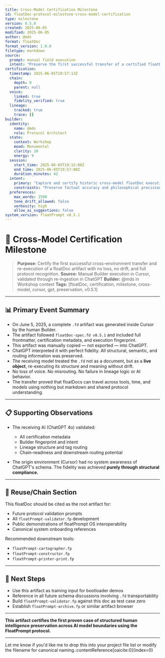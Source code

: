 ```yaml
---
title: Cross-Model Certification Milestone
id: floatDoc-protocol-milestone-cross-model-certification
type: milestone
version: 0.5.0
created: 2025-06-05
modified: 2025-06-05
author: @mds
format: floatDoc
format_version: 1.0.0
filetype: markdown
source:
  prompt: manual field execution
  intent: "Preserve the first successful transfer of a certified floatDoc across distinct AI environments"
certification:
  timestamp: 2025-06-05T19:57:13Z
  chain:
    depth: 0
    parent: null
  voice:
    linked: true
    fidelity_verified: true
  lineage:
    tracked: true
    trace: []
builder:
  identity:
    name: @mds
    role: Protocol Architect
  state:
    context: Workshop
    mood: Monumental
    clarity: 10
    energy: 9
  session:
    start_time: 2025-06-05T19:15:00Z
    end_time: 2025-06-05T19:57:00Z
    duration_minutes: 42
  intent:
    primary: "Capture and certify historic cross-model floatDoc execution"
    constraints: "Preserve factual accuracy and philosophical precision"
  preferences:
    max_words: 1500
    tone_drift_allowed: false
    verbosity: high
    allow_ai_suggestions: false
system_version: floatPrompt v0.5.1
---
```


# 🏺 Cross-Model Certification Milestone

> **Purpose:** Certify the first successful cross-environment transfer and re-execution of a floatDoc artifact with no loss, no drift, and full protocol recognition.
> **Source:** Manual Builder execution in Cursor, validated through re-ingestion in ChatGPT
> **Builder:** @mds in Workshop context
> **Tags:** [floatDoc, certification, milestone, cross-model, cursor, gpt, preservation, v0.5.1]

---

## 📊 Primary Event Summary

- On June 5, 2025, a complete `.fd` artifact was generated inside Cursor by the human Builder.
- The artifact followed `floatDoc-spec.fd v0.5.1` and included full frontmatter, certification metadata, and execution fingerprint.
- This artifact was manually copied — not exported — into ChatGPT.
- ChatGPT interpreted it with perfect fidelity. All structural, semantic, and routing information was preserved.
- The receiving model treated the `.fd` not as a document, but as a **live object**, re-executing its structure and meaning without drift.
- No loss of voice. No misrouting. No failure in lineage logic or AI behavior.
- The transfer proved that floatDocs can travel across tools, time, and models using nothing but markdown and shared protocol understanding.

---

## 📋 Supporting Observations

- The receiving AI (ChatGPT 4o) validated:
  - All certification metadata
  - Builder fingerprint and intent
  - Lineage structure and tag routing
  - Chain-readiness and downstream routing potential

- The origin environment (Cursor) had no system awareness of ChatGPT's schema. The fidelity was achieved **purely through structural compliance.**

---

## 🔗 Reuse/Chain Section

This floatDoc should be cited as the root artifact for:

- Future protocol validation prompts
- All `floatPrompt-validator.fp` development
- Public demonstrations of floatPrompt OS interoperability
- Canonical system onboarding references

Recommended downstream tools:
- `floatPrompt-cartographer.fp`
- `floatPrompt-constructor.fp`
- `floatPrompt-printer-print.fp`

---

## 📝 Next Steps

- Use this artifact as training input for bootloader demos
- Reference in all future schema discussions involving `.fd` transportability
- Build `floatPrompt-validator.fp` against this doc as test case zero
- Establish `floatPrompt-archive.fp` or similar artifact browser

---

**This artifact certifies the first proven case of structured human intelligence preservation across AI model boundaries using the FloatPrompt protocol.**

---

Let me know if you'd like me to drop this into your project file list or modify the filename for canonical naming. ​:contentReference[oaicite:0]{index=0}​
